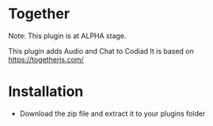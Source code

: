 # Together

Note: This plugin is at ALPHA stage.

This plugin adds Audio and Chat to Codiad
It is based on https://togetherjs.com/

# Installation

- Download the zip file and extract it to your plugins folder
